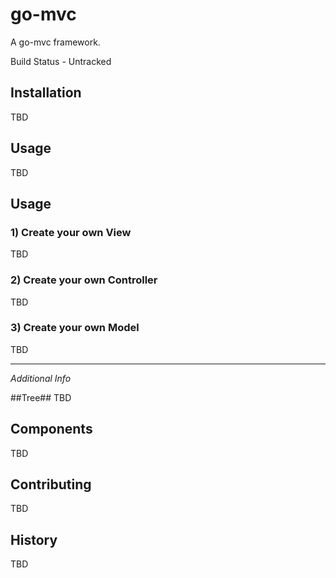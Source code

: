 # go-mvc

A go-mvc framework.

Build Status - Untracked

## Installation
TBD
## Usage
TBD

## Usage ##
### 1) Create your own View ###
TBD

### 2) Create your own Controller ###
TBD


### 3) Create your own Model ###
TBD



***
*Additional Info*

##Tree##
TBD


## Components

TBD

## Contributing
TBD


## History
TBD
